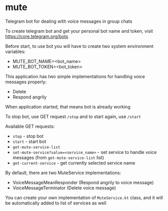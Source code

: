 # mute
Telegram bot for dealing with voice messages in group chats

To create telegram bot and get your personal bot name and token, visit https://core.telegram.org/bots

Before start, to use bot you will have to create two system environment variables:
- MUTE_BOT_NAME=<bot_name>
- MUTE_BOT_TOKEN=<bot_token>

This application has two simple implementations for handling voice messages properly:
- Delete
- Respond angrily

When application started, that means bot is already working

To stop bot, use GET request `/stop` and to start again, use `/start`

Available GET requests:
- `stop` - stop bot
- `start` - start bot
- `get-mute-service-list`
- `set-mute-service?value=<service_name>` - set service to handle voice messages (from `get-mute-service-list` list)
- `get-current-service` - get currently selected service name

By default, there are two MuteService implementations:
- VoiceMessageMeanResponder (Respond angrily to voice message)
- VoiceMessageTerminator (Delete voice message)

You can create your own implementation of `MuteService.kt` class, and it will be automatically added to list of services as well
